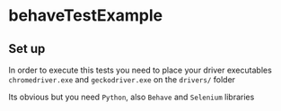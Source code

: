# behaveTestExample

## Set up

In order to execute this tests you need to place your driver executables
`chromedriver.exe` and `geckodriver.exe` on the `drivers/` folder

Its obvious but you need `Python`, also `Behave` and `Selenium` libraries
